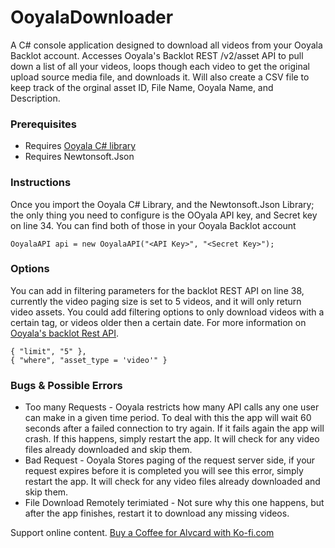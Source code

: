 # OoyalaDownloader
A C# console application designed to download all videos from your Ooyala Backlot account. Accesses Ooyala's Backlot REST /v2/asset API to pull down a list of all your videos, loops though each video to get the original upload source media file, and downloads it. Will also create a CSV file to keep track of the orginal asset ID, File Name, Ooyala Name, and Description.

### Prerequisites
* Requires [Ooyala C# library](https://github.com/ooyala/csharp-v2-sdk)
* Requires Newtonsoft.Json

### Instructions
Once you import the Ooyala C# Library, and the Newtonsoft.Json Library; the only thing you need to configure is the OOyala API key, and Secret key on line 34. You can find both of those in your Ooyala Backlot account
```
OoyalaAPI api = new OoyalaAPI("<API Key>", "<Secret Key>");
```

### Options
You can add in filtering parameters for the backlot REST API on line 38, currently the video paging size is set to 5 videos, and it will only return video assets. You could add filtering options to only download videos with a certain tag, or videos older then a certain date. For more information on [Ooyala's backlot Rest API](http://help.ooyala.com/video-platform/api/assets.html).
```
{ "limit", "5" },
{ "where", "asset_type = 'video'" }
```

### Bugs & Possible Errors
* Too many Requests - Ooyala restricts how many API calls any one user can make in a given time period. To deal with this the app will wait 60 seconds after a failed connection to try again. If it fails again the app will crash. If this happens, simply restart the app. It will check for any video files already downloaded and skip them.
* Bad Request - Ooyala Stores paging of the request server side, if your request expires before it is completed you will see this error, simply restart the app. It will check for any video files already downloaded and skip them.
* File Download Remotely terimiated - Not sure why this one happens, but after the app finishes, restart it to download any missing videos.

Support online content. [Buy a Coffee for Alvcard with Ko-fi.com](https://ko-fi.com/G2G65JKY)
